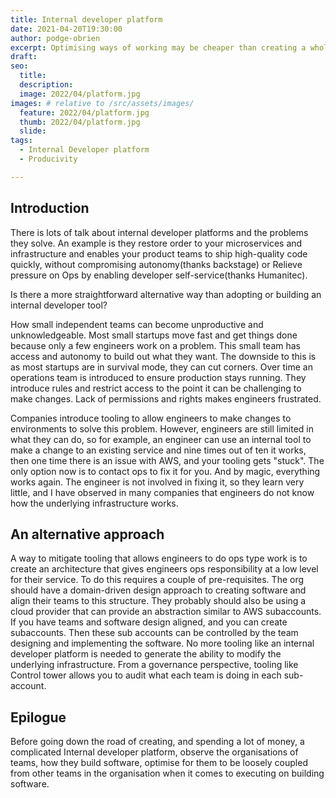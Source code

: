 ```yaml
---
title: Internal developer platform
date: 2021-04-20T19:30:00
author: podge-obrien
excerpt: Optimising ways of working may be cheaper than creating a whole platform
draft:
seo:
  title:
  description:
  image: 2022/04/platform.jpg
images: # relative to /src/assets/images/
  feature: 2022/04/platform.jpg
  thumb: 2022/04/platform.jpg
  slide:
tags:
  - Internal Developer platform
  - Producivity

---
```


## Introduction

There is lots of talk about internal developer platforms and the problems they solve. An example is they restore order to your microservices and infrastructure and enables your product teams to ship high-quality code quickly, without compromising autonomy(thanks backstage) or Relieve pressure on Ops by enabling developer self-service(thanks Humanitec).

Is there a more straightforward alternative way than adopting or building an internal developer tool?

How small independent teams can become unproductive and unknowledgeable.
Most small startups move fast and get things done because only a few engineers work on a problem. This small team has access and autonomy to build out what they want. The downside to this is as most startups are in survival mode, they can cut corners. Over time an operations team is introduced to ensure production stays running. They introduce rules and restrict access to the point it can be challenging to make changes. Lack of permissions and rights makes engineers frustrated. 

Companies introduce tooling to allow engineers to make changes to environments to solve this problem. However, engineers are still limited in what they can do, so for example, an engineer can use an internal tool to make a change to an existing service and nine times out of ten it works, then one time there is an issue with AWS, and your tooling gets "stuck". The only option now is to contact ops to fix it for you.  And by magic, everything works again. 
The engineer is not involved in fixing it, so they learn very little, and I have observed in many companies that engineers do not know how the underlying infrastructure works.

## An alternative approach
A way to mitigate tooling that allows engineers to do ops type work is to create an architecture that gives engineers ops responsibility at a low level for their service.
To do this requires a couple of pre-requisites. The org should have a domain-driven design approach to creating software and align their teams to this structure. They probably should also be using a cloud provider that can provide an abstraction similar to AWS subaccounts. If you have teams and software design aligned, and you can create subaccounts. Then these sub accounts can be controlled by the team designing and implementing the software. No more tooling like an internal developer platform is needed to generate the ability to modify the underlying infrastructure. From a governance perspective, tooling like Control tower allows you to audit what each team is doing in each sub-account.

## Epilogue 

Before going down the road of creating, and spending a lot of money, a complicated Internal developer platform, observe the organisations of teams, how they build software, optimise for them to be loosely coupled from other teams in the organisation when it comes to executing on building software.

